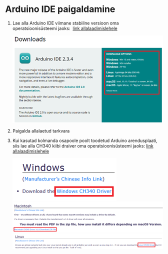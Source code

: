# Arduino IDE paigaldamine

1.  Lae alla Arduino IDE viimane stabiilne versioon oma operatsioonisüsteemi jaoks:  [link allalaadimislehele](https://www.arduino.cc/en/Main/Software)

    ![image](./meedia/IDE_download.png)

2. Paigalda allalaetud tarkvara

3. Kui kasutad kolmanda osapoole poolt toodetud Arduino arendusplaati, siis lae alla CH340 kiibi draiver oma operatsioonisüsteemi jaoks: [link allalaadimislehele](https://sparks.gogo.co.nz/ch340.html)

    ![image](./meedia/ch340_windows.png)
    ![image](./meedia/ch340_mac.png)
    ![image](./meedia/ch340_linux.png)